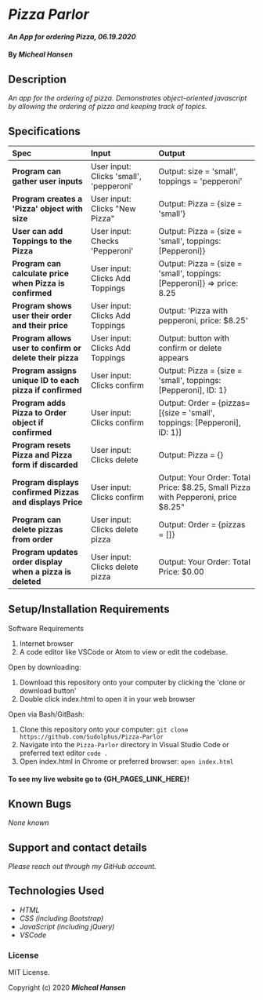 # _Pizza Parlor_

#### _An App for ordering Pizza, 06.19.2020_

#### By _**Micheal Hansen**_

## Description

_An app for the ordering of pizza. Demonstrates object-oriented javascript by allowing the ordering of pizza and keeping track of topics._

## Specifications

| Spec | Input | Output |
| :-------------     | :------------- | :------------- |
| **Program can gather user inputs** | User input: Clicks 'small', 'pepperoni' | Output: size = 'small', toppings = 'pepperoni' |
| **Program creates a 'Pizza' object with size** | User input: Clicks "New Pizza" | Output: Pizza = {size = 'small'} |
| **User can add Toppings to the Pizza** | User input: Checks 'Pepperoni' | Output: Pizza = {size = 'small', toppings: [Pepperoni]} |
| **Program can calculate price when Pizza is confirmed** | User input: Clicks Add Toppings | Output: Pizza = {size = 'small', toppings: [Pepperoni]} => price: 8.25 |
| **Program shows user their order and their price** | User input: Clicks Add Toppings | Output: 'Pizza with pepperoni, price: $8.25' |
| **Program allows user to confirm or delete their pizza** | User input: Clicks Add Toppings | Output: button with confirm or delete appears |
| **Program assigns unique ID to each pizza if confirmed** | User input: Clicks confirm | Output: Pizza = {size = 'small', toppings: [Pepperoni], ID: 1} |
| **Program adds Pizza to Order object if confirmed** | User input: Clicks confirm | Output: Order = {pizzas=[{size = 'small', toppings: [Pepperoni], ID: 1}] |
| **Program resets Pizza and Pizza form if discarded** | User input: Clicks delete | Output: Pizza = {} |
| **Program displays confirmed Pizzas and displays Price** | User input: Clicks confirm | Output: Your Order: Total Price: $8.25, Small Pizza with Pepperoni, price $8.25" |
| **Program can delete pizzas from order** | User input: Clicks delete pizza | Output: Order = {pizzas = []} |
| **Program updates order display when a pizza is deleted** | User input: Clicks delete pizza | Output: Your Order: Total Price: $0.00 |


## Setup/Installation Requirements

Software Requirements
1. Internet browser
2. A code editor like VSCode or Atom to view or edit the codebase.

Open by downloading:
1. Download this repository onto your computer by clicking the 'clone or download button'
2. Double click index.html to open it in your web browser

Open via Bash/GitBash:
1. Clone this repository onto your computer:
`git clone https://github.com/Sudolphus/Pizza-Parlor`
2. Navigate into the `Pizza-Parlor` directory in Visual Studio Code or preferred text editor
`code .`
3. Open index.html in Chrome or preferred browser:
`open index.html`

#### To see my live website go to {GH_PAGES_LINK_HERE}!


## Known Bugs

_None known_

## Support and contact details

_Please reach out through my GitHub account._

## Technologies Used

* _HTML_
* _CSS (including Bootstrap)_
* _JavaScript (including jQuery)_
* _VSCode_

### License

MIT License.

Copyright (c) 2020 **_Micheal Hansen_**
